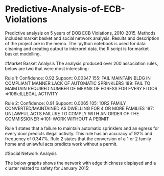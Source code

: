 # Predictive-Analysis-of-ECB-Violations

Predictive analysis on 5 years of DOB ECB Violations, 2010-2015. Methods included market basket and social network analysis. Results and description of the project are in the memo. The Ipython notebook is used for data cleaning and creating output to interpret data, the R script is for market basket modelling.

#Market Basket Analysis
The analysis produced over 200 association rules, below are two that were most interesting:

Rule 1: Confidence: 0.92 Support: 0.00347 
155: FAIL MAINTAIN BLDG IN COMPLIANT MANNER:LACK OF AUTOMATIC SPRINKLERS
189: FAIL TO MAIMTAIN REQUIRED NUMBER OF MEANS OF EGRESS FOR EVERY FLOOR
=>106k:ILLEGAL ACTIVITY

Rule 2: Confidence: 0.91 Support: 0.0065 
105: 1OR2 FAMILY CONVERTED/MAINTAINED AS DWELLING FOR 4 OR MORE FAMILIES
187: UNLAWFUL ACTS.FAILURE TO COMPLY WITH AN ORDER OF THE COMMISSIONER
=>101: WORK WITHOUT A PERMIT

Rule 1 states that a failure to maintain automatic sprinklers and an egress for every door predicts illegal activity. This rule has an accuracy of 92% and frequency of 0.347%. Rule 2 states that the conversion of a 1 or 2 family home and unlawful acts predicts work without a permit. 



#Social Network Analysis

The below graphs shows the network with edge thickness displayed and a cluster related to safety for January 2015:

